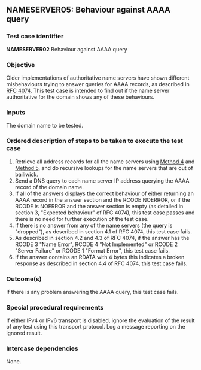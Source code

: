 ## NAMESERVER05: Behaviour against AAAA query

### Test case identifier
**NAMESERVER02** Behaviour against AAAA query

### Objective

Older implementations of authoritative name servers have shown different
misbehaviours trying to answer queries for AAAA records, as described in
[RFC 4074](https://tools.ietf.org/html/rfc4074). This test case is intended
to find out if the name server authoritative for the domain shows any of
these behaviours.

### Inputs

The domain name to be tested.

### Ordered description of steps to be taken to execute the test case

1. Retrieve all address records for all the name servers using
   [Method 4](../Methods.md#method-4-obtain-glue-address-records-from-parent) and
   [Method 5](../Methods.md##method-5-obtain-the-name-server-address-records-from-child),
   and do recursive lookups for the name servers that are out of bailiwick.
2. Send a DNS query to each name server IP address querying the AAAA record
   of the domain name.
3. If all of the answers displays the correct behaviour of either returning
   an AAAA record in the answer section and the RCODE NOERROR, or if the
   RCODE is NOERROR and the answer section is empty (as detailed in section 3,
   "Expected behaviour" of RFC 4074), this test case passes and there is no
   need for further execution of the test case.
4. If there is no answer from any of the name servers (the query is "dropped"),
   as described in section 4.1 of RFC 4074, this test case fails.
5. As described in section 4.2 and 4.3 of RFC 4074, if the answer has the
   RCODE 3 "Name Error", RCODE 4 "Not Implemented" or RCODE 2 "Server Failure"
   or RCODE 1 "Format Error", this test case fails.
6. If the answer contains an RDATA with 4 bytes this indicates a broken
   response as described in section 4.4 of RFC 4074, this test case fails.

### Outcome(s)

If there is any problem answering the AAAA query, this test case fails.

### Special procedural requirements

If either IPv4 or IPv6 transport is disabled, ignore the evaluation of
the result of any test using this transport protocol. Log a message
reporting on the ignored result.

### Intercase dependencies

None.

